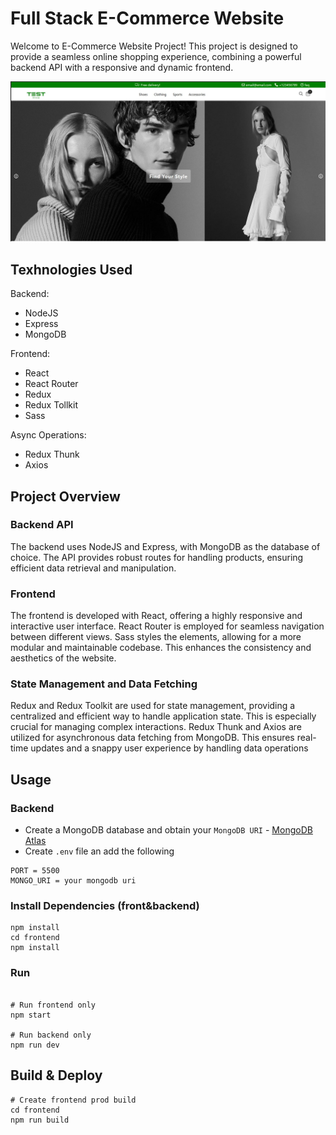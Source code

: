 # Full Stack E-Commerce Website

Welcome to E-Commerce Website Project! This project is designed to provide a seamless online shopping experience, combining a powerful backend API with a responsive and dynamic frontend.

<img src="./front-end/public/images/shop.jpg" />

## Texhnologies Used

Backend:
- NodeJS
- Express
- MongoDB

Frontend:
- React
- React Router
- Redux
- Redux Tollkit
- Sass

Async Operations:
- Redux Thunk
- Axios

## Project Overview

### Backend API
The backend uses NodeJS and Express, with MongoDB as the database of choice. The API provides robust routes for handling products, ensuring efficient data retrieval and manipulation.

### Frontend
The frontend is developed with React, offering a highly responsive and interactive user interface. React Router is employed for seamless navigation between different views. Sass styles the elements, allowing for a more modular and maintainable codebase. This enhances the consistency and aesthetics of the website.

### State Management and Data Fetching
Redux and Redux Toolkit are used for state management, providing a centralized and efficient way to handle application state. This is especially crucial for managing complex interactions. Redux Thunk and Axios are utilized for asynchronous data fetching from MongoDB. This ensures real-time updates and a snappy user experience by handling data operations

## Usage

### Backend
- Create a MongoDB database and obtain your `MongoDB URI` - [MongoDB Atlas](https://www.mongodb.com/cloud/atlas/register)
- Create `.env` file an add the following

```
PORT = 5500
MONGO_URI = your mongodb uri
```
### Install Dependencies (front&backend)

```
npm install
cd frontend
npm install
```

### Run

```

# Run frontend only
npm start

# Run backend only
npm run dev
```

## Build & Deploy

```
# Create frontend prod build
cd frontend
npm run build
```
